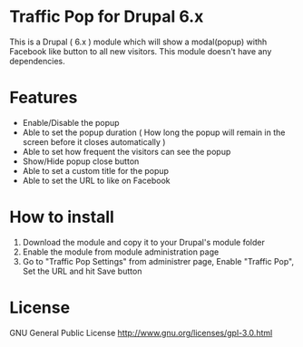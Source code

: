Traffic Pop for Drupal 6.x
================

This is a Drupal ( 6.x ) module which will show a modal(popup) withh Facebook like button to all new visitors. This module doesn't have any dependencies.

Features
================
- Enable/Disable the popup
- Able to set the popup duration ( How long the popup will remain in the screen before it closes automatically )
- Able to set how frequent the visitors can see the popup
- Show/Hide popup close button
- Able to set a custom title for the popup
- Able to set the URL to like on Facebook

How to install
================
1. Download the module and copy it to your Drupal's module folder
2. Enable the module from module administration page
3. Go to "Traffic Pop Settings" from administrer page, Enable "Traffic Pop", Set the URL and hit Save button

License
================
GNU General Public License
http://www.gnu.org/licenses/gpl-3.0.html